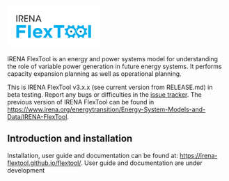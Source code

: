 ![IRENA FlexTool logo](./docs/flextool_logo.png)

IRENA FlexTool is an energy and power systems model for understanding the role of variable power generation in future energy systems. It performs capacity expansion planning as well as operational planning.

This is IRENA FlexTool v3.x.x (see current version from RELEASE.md) in beta testing. Report any bugs or difficulties in the [issue tracker](https://github.com/irena-flextool/flextool/issues). 
The previous version of IRENA FlexTool can be found in https://www.irena.org/energytransition/Energy-System-Models-and-Data/IRENA-FlexTool.

## Introduction and installation

Installation, user guide and documentation can be found at: https://irena-flextool.github.io/flextool/.
User guide and documentation are under development


